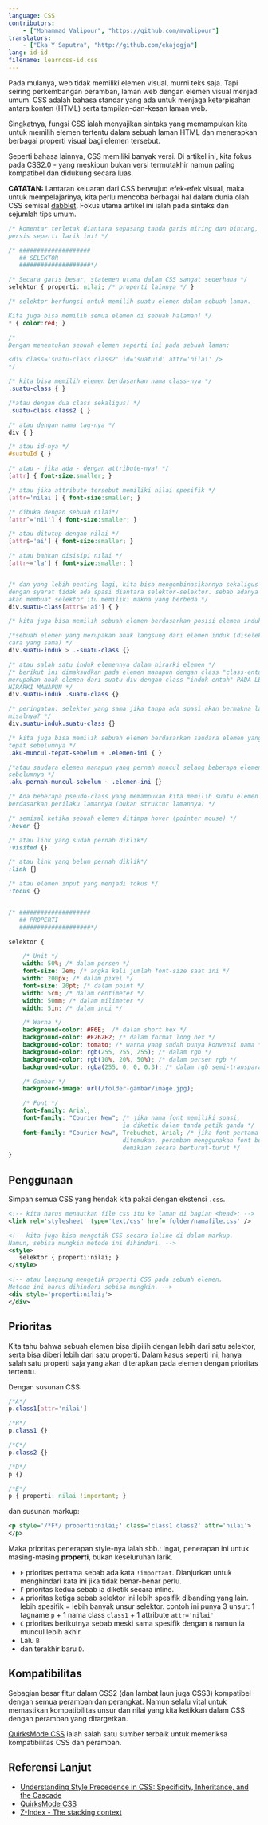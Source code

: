 ```yaml
---
language: CSS
contributors:
    - ["Mohammad Valipour", "https://github.com/mvalipour"]
translators:
    - ["Eka Y Saputra", "http://github.com/ekajogja"]
lang: id-id
filename: learncss-id.css
---
```


Pada mulanya, web tidak memiliki elemen visual, murni teks saja.
Tapi seiring perkembangan peramban, laman web dengan elemen visual menjadi umum.
CSS adalah bahasa standar yang ada untuk menjaga keterpisahan antara
konten (HTML) serta tampilan-dan-kesan laman web.

Singkatnya, fungsi CSS ialah menyajikan sintaks yang memampukan kita
untuk memilih elemen tertentu dalam sebuah laman HTML
dan menerapkan berbagai properti visual bagi elemen tersebut.

Seperti bahasa lainnya, CSS memiliki banyak versi.
Di artikel ini, kita fokus pada CSS2.0 - yang meskipun bukan versi termutakhir
namun paling kompatibel dan didukung secara luas.

**CATATAN:** Lantaran keluaran dari CSS berwujud efek-efek visual,
maka untuk mempelajarinya, kita perlu mencoba berbagai hal dalam dunia olah CSS
semisal [dabblet](http://dabblet.com/).
Fokus utama artikel ini ialah pada sintaks dan sejumlah tips umum.


```css
/* komentar terletak diantara sepasang tanda garis miring dan bintang,
persis seperti larik ini! */

/* ####################
   ## SELEKTOR
   ####################*/

/* Secara garis besar, statemen utama dalam CSS sangat sederhana */
selektor { properti: nilai; /* properti lainnya */ }

/* selektor berfungsi untuk memilih suatu elemen dalam sebuah laman.

Kita juga bisa memilih semua elemen di sebuah halaman! */
* { color:red; }

/*
Dengan menentukan sebuah elemen seperti ini pada sebuah laman:

<div class='suatu-class class2' id='suatuId' attr='nilai' />
*/

/* kita bisa memilih elemen berdasarkan nama class-nya */
.suatu-class { }

/*atau dengan dua class sekaligus! */
.suatu-class.class2 { }

/* atau dengan nama tag-nya */
div { }

/* atau id-nya */
#suatuId { }

/* atau - jika ada - dengan attribute-nya! */
[attr] { font-size:smaller; }

/* atau jika attribute tersebut memiliki nilai spesifik */
[attr='nilai'] { font-size:smaller; }

/* dibuka dengan sebuah nilai*/
[attr^='nil'] { font-size:smaller; }

/* atau ditutup dengan nilai */
[attr$='ai'] { font-size:smaller; }

/* atau bahkan disisipi nilai */
[attr~='la'] { font-size:smaller; }


/* dan yang lebih penting lagi, kita bisa mengombinasikannya sekaligus
dengan syarat tidak ada spasi diantara selektor-selektor. sebab adanya spasi
akan membuat selektor itu memiliki makna yang berbeda.*/
div.suatu-class[attr$='ai'] { }

/* kita juga bisa memilih sebuah elemen berdasarkan posisi elemen induknya.*/

/*sebuah elemen yang merupakan anak langsung dari elemen induk (diseleksi dng
cara yang sama) */
div.suatu-induk > .-suatu-class {}

/* atau salah satu induk elemennya dalam hirarki elemen */
/* berikut ini dimaksudkan pada elemen manapun dengan class "class-entah" dan
merupakan anak elemen dari suatu div dengan class "induk-entah" PADA LEVEL
HIRARKI MANAPUN */
div.suatu-induk .suatu-class {}

/* peringatan: selektor yang sama jika tanpa ada spasi akan bermakna lain.
misalnya? */
div.suatu-induk.suatu-class {}

/* kita juga bisa memilih sebuah elemen berdasarkan saudara elemen yang muncul
tepat sebelumnya */
.aku-muncul-tepat-sebelum + .elemen-ini { }

/*atau saudara elemen manapun yang pernah muncul selang beberapa elemen
sebelumnya */
.aku-pernah-muncul-sebelum ~ .elemen-ini {}

/* Ada beberapa pseudo-class yang memampukan kita memilih suatu elemen
berdasarkan perilaku lamannya (bukan struktur lamannya) */

/* semisal ketika sebuah elemen ditimpa hover (pointer mouse) */
:hover {}

/* atau link yang sudah pernah diklik*/
:visited {}

/* atau link yang belum pernah diklik*/
:link {}

/* atau elemen input yang menjadi fokus */
:focus {}


/* ####################
   ## PROPERTI
   ####################*/

selektor {

    /* Unit */
    width: 50%; /* dalam persen */
    font-size: 2em; /* angka kali jumlah font-size saat ini */
    width: 200px; /* dalam pixel */
    font-size: 20pt; /* dalam point */
    width: 5cm; /* dalam centimeter */
    width: 50mm; /* dalam milimeter */
    width: 5in; /* dalam inci */

    /* Warna */
    background-color: #F6E;  /* dalam short hex */
    background-color: #F262E2; /* dalam format long hex */
    background-color: tomato; /* warna yang sudah punya konvensi nama */
    background-color: rgb(255, 255, 255); /* dalam rgb */
    background-color: rgb(10%, 20%, 50%); /* dalam persen rgb */
    background-color: rgba(255, 0, 0, 0.3); /* dalam rgb semi-transparan*/

    /* Gambar */
    background-image: url(/folder-gambar/image.jpg);

    /* Font */
    font-family: Arial;
    font-family: "Courier New"; /* jika nama font memiliki spasi,
    							ia diketik dalam tanda petik ganda */
    font-family: "Courier New", Trebuchet, Arial; /* jika font pertama tidak
    							ditemukan, peramban menggunakan font berikutnya,
    							demikian secara berturut-turut */
}
```

## Penggunaan

Simpan semua CSS yang hendak kita pakai dengan ekstensi `.css`.

```xml
<!-- kita harus menautkan file css itu ke laman di bagian <head>: -->
<link rel='stylesheet' type='text/css' href='folder/namafile.css' />

<!-- kita juga bisa mengetik CSS secara inline di dalam markup.
Namun, sebisa mungkin metode ini dihindari. -->
<style>
   selektor { properti:nilai; }
</style>

<!-- atau langsung mengetik properti CSS pada sebuah elemen.
Metode ini harus dihindari sebisa mungkin. -->
<div style='properti:nilai;'>
</div>
```

## Prioritas

Kita tahu bahwa sebuah elemen bisa dipilih dengan lebih dari satu selektor,
serta bisa diberi lebih dari satu properti.
Dalam kasus seperti ini, hanya salah satu properti saja yang akan diterapkan
pada elemen dengan prioritas tertentu.

Dengan susunan CSS:

```css
/*A*/
p.class1[attr='nilai']

/*B*/
p.class1 {}

/*C*/
p.class2 {}

/*D*/
p {}

/*E*/
p { properti: nilai !important; }
```

dan susunan markup:

```xml
<p style='/*F*/ properti:nilai;' class='class1 class2' attr='nilai'>
</p>
```

Maka prioritas penerapan style-nya ialah sbb.:
Ingat, penerapan ini untuk masing-masing **properti**,
bukan keseluruhan larik.

* `E` prioritas pertama sebab ada kata `!important`.
	Dianjurkan untuk menghindari kata ini jika tidak benar-benar perlu.
* `F` prioritas kedua sebab ia diketik secara inline.
* `A` prioritas ketiga sebab selektor ini lebih spesifik dibanding yang lain.
	lebih spesifik = lebih banyak unsur selektor. contoh ini punya 3 unsur:
	1 tagname `p` + 1 nama class `class1` + 1 attribute `attr='nilai'`
* `C` prioritas berikutnya sebab meski sama spesifik dengan `B` namun
	ia muncul lebih akhir.
* Lalu `B`
* dan terakhir baru `D`.

## Kompatibilitas

Sebagian besar fitur dalam CSS2 (dan lambat laun juga CSS3) kompatibel dengan
semua peramban dan perangkat. Namun selalu vital untuk memastikan kompatibilitas
unsur dan nilai yang kita ketikkan dalam CSS dengan peramban yang ditargetkan.

[QuirksMode CSS](http://www.quirksmode.org/css/) ialah salah satu sumber terbaik untuk memeriksa kompatibilitas CSS dan peramban.

## Referensi Lanjut

* [Understanding Style Precedence in CSS: Specificity, Inheritance, and the Cascade](http://www.vanseodesign.com/css/css-specificity-inheritance-cascaade/)
* [QuirksMode CSS](http://www.quirksmode.org/css/)
* [Z-Index - The stacking context](https://developer.mozilla.org/en-US/docs/Web/Guide/CSS/Understanding_z_index/The_stacking_context)

